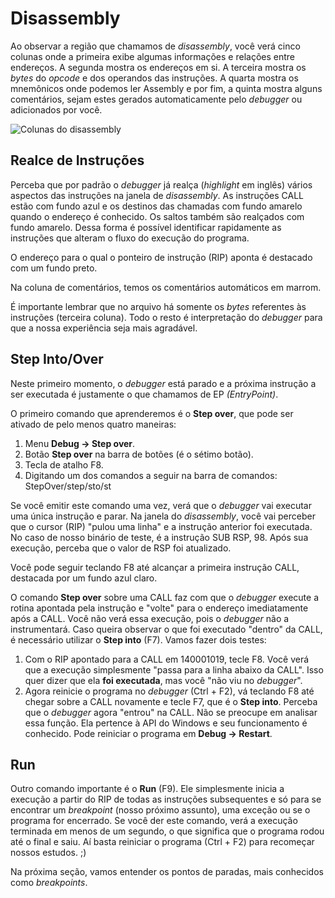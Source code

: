 # Disassembly

Ao observar a região que chamamos de _disassembly_, você verá cinco colunas onde a primeira exibe algumas informações e relações entre endereços. A segunda mostra os endereços em si. A terceira mostra os _bytes_ do _opcode_ e dos operandos das instruções. A quarta mostra os mnemônicos onde podemos ler Assembly e por fim, a quinta mostra alguns comentários, sejam estes gerados automaticamente pelo _debugger_ ou adicionados por você.

![Colunas do disassembly][image-1]

## Realce de Instruções

Perceba que por padrão o _debugger_ já realça (_highlight_ em inglês) vários aspectos das instruções na janela de _disassembly_. As instruções CALL estão com fundo azul e os destinos das chamadas com fundo amarelo quando o endereço é conhecido. Os saltos também são realçados com fundo amarelo. Dessa forma é possível identificar rapidamente as instruções que alteram o fluxo do execução do programa.

O endereço para o qual o ponteiro de instrução (RIP) aponta é destacado com um fundo preto.

Na coluna de comentários, temos os comentários automáticos em marrom.

É importante lembrar que no arquivo há somente os _bytes_ referentes às instruções (terceira coluna). Todo o resto é interpretação do _debugger_ para que a nossa experiência seja mais agradável.

## Step Into/Over

Neste primeiro momento, o _debugger_ está parado e a próxima instrução a ser executada é justamente o que chamamos de EP _(EntryPoint)_.

O primeiro comando que aprenderemos é o **Step over**, que pode ser ativado de pelo menos quatro maneiras:

1. Menu **Debug -\> Step over**.
2. Botão **Step over** na barra de botões (é o sétimo botão).
3. Tecla de atalho F8.
4. Digitando um dos comandos a seguir na barra de comandos: StepOver/step/sto/st

Se você emitir este comando uma vez, verá que o _debugger_ vai executar uma única instrução e parar. Na janela do _disassembly_, você vai perceber que o cursor (RIP) "pulou uma linha" e a instrução anterior foi executada. No caso de nosso binário de teste, é a instrução SUB RSP, 98. Após sua execução, perceba que o valor de RSP foi atualizado.

Você pode seguir teclando F8 até alcançar a primeira instrução CALL, destacada por um fundo azul claro.

O comando **Step over** sobre uma CALL faz com que o _debugger_ execute a rotina apontada pela instrução e "volte" para o endereço imediatamente após a CALL. Você não verá essa execução, pois o _debugger_ não a instrumentará. Caso queira observar o que foi executado "dentro" da CALL, é necessário utilizar o **Step into** (F7). Vamos fazer dois testes:

1. Com o RIP apontado para a CALL em 140001019, tecle F8. Você verá que a execução simplesmente "passa para a linha abaixo da CALL". Isso quer dizer que ela **foi executada**, mas você "não viu no _debugger_".
2. Agora reinicie o programa no _debugger_ (Ctrl + F2), vá teclando F8 até chegar sobre a CALL novamente e tecle F7, que é o **Step into**. Perceba que o _debugger_ agora "entrou" na CALL. Não se preocupe em analisar essa função. Ela pertence à API do Windows e seu funcionamento é conhecido. Pode reiniciar o programa em **Debug -\> Restart**.

## Run

Outro comando importante é o **Run** (F9). Ele simplesmente inicia a execução a partir do RIP de todas as instruções subsequentes e só para se encontrar um _breakpoint_ (nosso próximo assunto), uma exceção ou se o programa for encerrado. Se você der este comando, verá a execução terminada em menos de um segundo, o que significa que o programa rodou até o final e saiu. Aí basta reiniciar o programa (Ctrl + F2) para recomeçar nossos estudos. ;)

Na próxima seção, vamos entender os pontos de paradas, mais conhecidos como _breakpoints_.

[image-1]:	../.gitbook/assets/x32dbg_02_disasm_columns.png